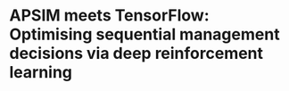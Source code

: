 # APSIM meets TensorFlow: Optimising sequential management decisions via deep reinforcement learning

<!--
&nbsp;
>--

**Abstract**
APSIM (Agricultural Production Systems sIMulator) is capable of creating high-fidelity simulations of diverse agricultural systems. It is used by both academics and practitioners for many different purposes, one of which is optimisation of management decisions. When addressing realistic dynamic optimisation problems, an exhaustive search for the best practice becomes computationally impossible. Deep reinforcement learning is a viable approach to solving such challenging problems. APSIMTF is a software bridge between APSIM and TensorFlow, enabling researchers to implement their own deep reinforcement learning algorithms in APSIM environments. This paper describes the design principle of APSIMTF, demonstrates how it works using a scenario of optimal irrigation scheduling, and discusses existing challenges, suggestions, and outlook for the further development.

[[preprint](APSIMTF.pdf)]
